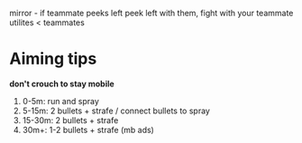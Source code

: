 mirror - if teammate peeks left peek left with them, fight with your teammate
utilites < teammates

# Aiming tips
**don't crouch to stay mobile**
1. 0-5m: run and spray
2. 5-15m: 2 bullets + strafe / connect bullets to spray
3. 15-30m: 2 bullets + strafe
4. 30m+: 1-2 bullets + strafe (mb ads)


